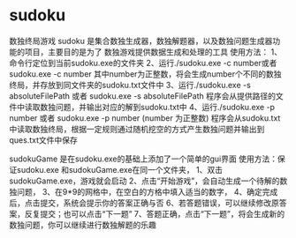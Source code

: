 # sudoku
数独终局游戏
sudoku 是集合数独生成器，数独解题器，以及数独问题生成器功能的项目，主要目的是为了
数独游戏提供数据生成和处理的工具
使用方法：
        1、命令行定位到当前sudoku.exe的文件夹
        2、运行./sudoku.exe -c number或者sudoku.exe -c number 
           其中number为正整数，将会生成number个不同的数独终局，并存放到同文件夹的sudoku.txt文件中
        3、运行./sudoku.exe -s absoluteFilePath 或者 sudoku.exe -s absoluteFilePath
           程序会从提供路径的文件中读取数独问题，并输出对应的解到sudoku.txt中
        4、运行./sudoku.exe -p number 或者 sudoku.exe -p number (number 为正整数)
           程序会从sudoku.txt中读取数独终局，根据一定规则通过随机挖空的方式产生数独问题并输出到ques.txt文件中保存

sudokuGame 是在sudoku.exe的基础上添加了一个简单的gui界面
使用方法：保证sudoku.exe 和sudokuGame.exe在同一个文件夹，
        1、双击sudokuGame.exe，游戏就会启动
        2、点击“开始游戏”，会自动生成一个待解的数独问题，
        3、在9*9的网格中，在空白的方格中填入适当的数字，
        4、确定完成后，点击提交，系统会提示你的答案正确与否
        6、若答题错误，可以继续修改原答案，反复提交；也可以点击“下一题”
        7、答题正确，点击“下一题”，将会生成新的数独问题，你可以继续进行数独解题的乐趣
        
